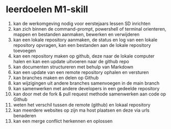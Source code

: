 # leerdoelen M1-skill 

1. kan de werkomgeving nodig voor eerstejaars lessen SD inrichten
2. kan zich binnen de command-prompt, powershell of terminal orienteren, mappen en bestanden aanmaken, bewerken en verwijderen
3. kan een lokale repository aanmaken, de status en log van een lokale repository opvragen, kan een bestanden aan de lokale repository toevoegen
4. kan een repository maken op github, deze naar de lokale computer halen en kan een update uitvoeren naar de github repo
5. kan documenten structureren met behulp van Markdown
6. kan een update van een remote repository ophalen en versturen
7. kan branches maken en delen op Github
8. kan wijzigingen uit andere branches samenvoegen in de main branch
9. kan samenwerken met andere developers in een gedeelde repository
10. kan door met de fork & pull request methode samenwerken aan code op Github
11. weten het verschil tussen de remote (github) en lokaal repository
12. kan meerdere websites op zijn ma host plaatsen en deze via urls benaderen
13. kan een merge conflict herkennen en oplossen





